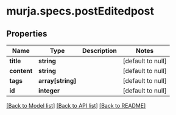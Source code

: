 # murja.specs.postEditedpost

## Properties
Name | Type | Description | Notes
------------ | ------------- | ------------- | -------------
**title** | **string** |  | [default to null]
**content** | **string** |  | [default to null]
**tags** | **array[string]** |  | [default to null]
**id** | **integer** |  | [default to null]

[[Back to Model list]](../README.md#documentation-for-models) [[Back to API list]](../README.md#documentation-for-api-endpoints) [[Back to README]](../README.md)


